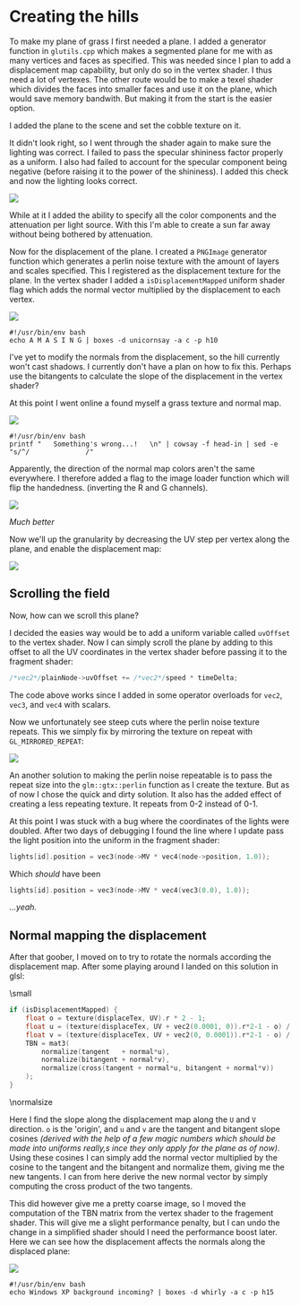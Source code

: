 # Creating the hills

To make my plane of grass I first needed a plane. I added a generator function in `glutils.cpp` which makes a segmented plane for me with as many vertices and faces as specified. This was needed since I plan to add a displacement map capability, but only do so in the vertex shader. I thus need a lot of vertexes. The other route would be to make a texel shader which divides the faces into smaller faces and use it on the plane, which would save memory bandwith. But making it from the start is the easier option.

I added the plane to the scene and set the cobble texture on it.

It didn't look right, so I went through the shader again to make sure the lighting was correct. I failed to pass the specular shininess factor properly as a uniform. I also had failed to account for the specular component being negative (before raising it to the power of the shininess). I added this check and now the lighting looks correct.

![](images/0-base.png)

While at it I added the ability to specify all the color components and the attenuation per light source. With this I'm able to create a sun far away without being bothered by attenuation.

Now for the displacement of the plane. I created a `PNGImage` generator function which generates a perlin noise texture with the amount of layers and scales specified.
This I registered as the displacement texture for the plane. In the vertex shader I added a `isDisplacementMapped` uniform shader flag which adds the normal vector multiplied by the displacement to each vertex.

![](images/1-perlin-displacement.png)

```{.shebang im_out="stdout"}
#!/usr/bin/env bash
echo A M A S I N G | boxes -d unicornsay -a c -p h10
```

I've yet to modify the normals from the displacement, so the hill currently won't cast shadows. I currently don't have a plan on how to fix this. Perhaps use the bitangents to calculate the slope of the displacement in the vertex shader?

At this point I went online a found myself a grass texture and normal map.

![](images/2-wrong-handedness.png)

```{.shebang im_out="stdout"}
#!/usr/bin/env bash
printf "   Something's wrong...!   \n" | cowsay -f head-in | sed -e "s/^/              /"
```

Apparently, the direction of the normal map colors aren't the same everywhere. I therefore added a flag to the image loader function which will flip the handedness. (inverting the R and G channels).

![](images/3-flipped-handedness.png)

*Much better*

Now we'll up the granularity by decreasing the UV step per vertex along the plane, and enable the displacement map:

![](images/4-fine-plane.png)

## Scrolling the field

Now, how can we scroll this plane?

I decided the easies way would be to add a uniform variable called `uvOffset` to the vertex shader. Now I can simply scroll the plane by adding to this offset to all the UV coordinates in the vertex shader before passing it to the fragment shader:

```c++
/*vec2*/plainNode->uvOffset += /*vec2*/speed * timeDelta;
```

The code above works since I added in some operator overloads for `vec2`, `vec3`, and `vec4` with scalars.

Now we unfortunately see steep cuts where the perlin noise texture repeats. This we simply fix by mirroring the texture on repeat with `GL_MIRRORED_REPEAT`:

![](images/5-gl-mirror.jpg)

An another solution to making the perlin noise repeatable is to pass the repeat size into the `glm::gtx::perlin` function as I create the texture. But as of now I chose the quick and dirty solution. It also has the added effect of creating a less repeating texture. It repeats from 0-2 instead of 0-1.

At this point I was stuck with a bug where the coordinates of the lights were doubled. After two days of debugging I found the line where I update pass the light position into the uniform in the fragment shader:

```c++
lights[id].position = vec3(node->MV * vec4(node->position, 1.0));
```

Which *should* have been 

```c++
lights[id].position = vec3(node->MV * vec4(vec3(0.0), 1.0));
```

*...yeah.*

## Normal mapping the displacement

After that goober, I moved on to try to rotate the normals according the displacement map. After some playing around I landed on this solution in glsl:

\small
```c++
if (isDisplacementMapped) {
	float o = texture(displaceTex, UV).r * 2 - 1;
	float u = (texture(displaceTex, UV + vec2(0.0001, 0)).r*2-1 - o) / 0.0004; // magic numbers!
	float v = (texture(displaceTex, UV + vec2(0, 0.0001)).r*2-1 - o) / 0.0004; // magic numbers!
	TBN = mat3(
		normalize(tangent   + normal*u),
		normalize(bitangent + normal*v),
		normalize(cross(tangent + normal*u, bitangent + normal*v))
	);
}
```
\normalsize

Here I find the slope along the displacement map along the `U` and `V` direction. `o` is the 'origin', and `u` and `v` are the tangent and bitangent slope cosines *(derived with the help of a few magic numbers which should be made into uniforms really,s ince they only apply for the plane as of now)*. Using these cosines I can simply add the normal vector multiplied by the cosine to the tangent and the bitangent and normalize them, giving me the new tangents. I can from here derive the new normal vector by simply computing the cross product of the two tangents.

This did however give me a pretty coarse image, so I moved the computation of the TBN matrix from the vertex shader to the fragement shader. This will give me a slight performance penalty, but I can undo the change in a simplified shader should I need the performance boost later. Here we can see how the displacement affects the normals along the displaced plane:

![](images/6-displacement-normals.png)

```{.shebang im_out="stdout"}
#!/usr/bin/env bash
echo Windows XP background incoming? | boxes -d whirly -a c -p h15
```
